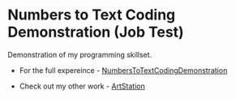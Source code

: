 # Numbers to Text Coding Demonstration (Job Test)

Demonstration of my programming skillset.

- For the full expereince - [NumbersToTextCodingDemonstration](https://rsspeacemaker.github.io/numbers-to-text-demonstration/)

- Check out my other work - [ArtStation](https://www.artstation.com/rsspeacemaker/)